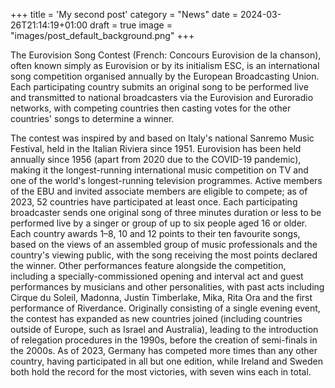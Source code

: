 +++
title = 'My second post'
category = "News"
date = 2024-03-26T21:14:19+01:00
draft = true
image = "images/post_default_background.png"
+++

The Eurovision Song Contest (French: Concours Eurovision de la chanson), often known simply as Eurovision or by its initialism ESC, is an international song competition organised annually by the European Broadcasting Union. Each participating country submits an original song to be performed live and transmitted to national broadcasters via the Eurovision and Euroradio networks, with competing countries then casting votes for the other countries' songs to determine a winner.

<!--more-->

The contest was inspired by and based on Italy's national Sanremo Music Festival, held in the Italian Riviera since 1951. Eurovision has been held annually since 1956 (apart from 2020 due to the COVID-19 pandemic), making it the longest-running international music competition on TV and one of the world's longest-running television programmes. Active members of the EBU and invited associate members are eligible to compete; as of 2023, 52 countries have participated at least once. Each participating broadcaster sends one original song of three minutes duration or less to be performed live by a singer or group of up to six people aged 16 or older. Each country awards 1–8, 10 and 12 points to their ten favourite songs, based on the views of an assembled group of music professionals and the country's viewing public, with the song receiving the most points declared the winner. Other performances feature alongside the competition, including a specially-commissioned opening and interval act and guest performances by musicians and other personalities, with past acts including Cirque du Soleil, Madonna, Justin Timberlake, Mika, Rita Ora and the first performance of Riverdance. Originally consisting of a single evening event, the contest has expanded as new countries joined (including countries outside of Europe, such as Israel and Australia), leading to the introduction of relegation procedures in the 1990s, before the creation of semi-finals in the 2000s. As of 2023, Germany has competed more times than any other country, having participated in all but one edition, while Ireland and Sweden both hold the record for the most victories, with seven wins each in total.
